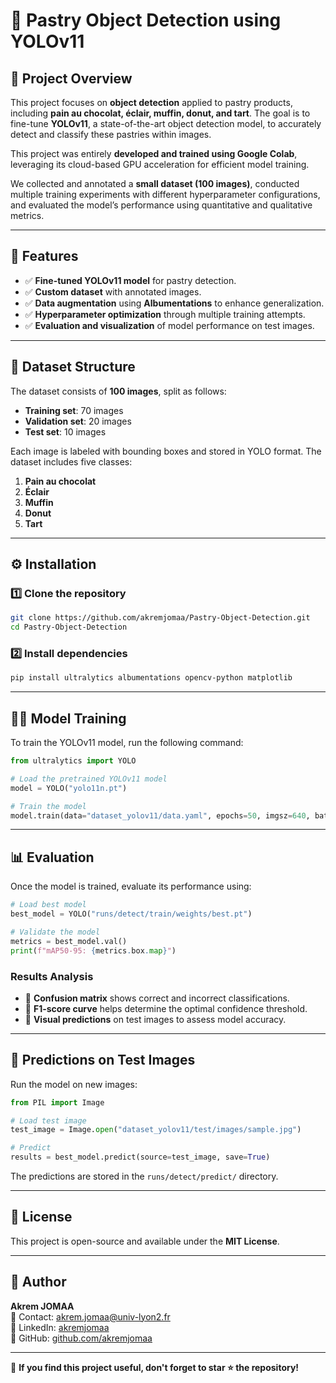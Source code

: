 # 🍩 Pastry Object Detection using YOLOv11  

## 📌 Project Overview  
This project focuses on **object detection** applied to pastry products, including **pain au chocolat, éclair, muffin, donut, and tart**. The goal is to fine-tune **YOLOv11**, a state-of-the-art object detection model, to accurately detect and classify these pastries within images.  

This project was entirely **developed and trained using Google Colab**, leveraging its cloud-based GPU acceleration for efficient model training.  

We collected and annotated a **small dataset (100 images)**, conducted multiple training experiments with different hyperparameter configurations, and evaluated the model’s performance using quantitative and qualitative metrics.  

---

## 🚀 Features  
- ✅ **Fine-tuned YOLOv11 model** for pastry detection.  
- ✅ **Custom dataset** with annotated images.  
- ✅ **Data augmentation** using **Albumentations** to enhance generalization.  
- ✅ **Hyperparameter optimization** through multiple training attempts.  
- ✅ **Evaluation and visualization** of model performance on test images.  

---

## 📂 Dataset Structure  
The dataset consists of **100 images**, split as follows:  

- **Training set**: 70 images  
- **Validation set**: 20 images  
- **Test set**: 10 images  

Each image is labeled with bounding boxes and stored in YOLO format. The dataset includes five classes:  

1. **Pain au chocolat**  
2. **Éclair**  
3. **Muffin**  
4. **Donut**  
5. **Tart**  

---

## ⚙️ Installation  

### 1️⃣ Clone the repository  
```bash
git clone https://github.com/akremjomaa/Pastry-Object-Detection.git
cd Pastry-Object-Detection
```

### 2️⃣ Install dependencies  
```bash
pip install ultralytics albumentations opencv-python matplotlib
```

---

## 🏋️‍♂️ Model Training  

To train the YOLOv11 model, run the following command:  
```python
from ultralytics import YOLO

# Load the pretrained YOLOv11 model
model = YOLO("yolo11n.pt")

# Train the model
model.train(data="dataset_yolov11/data.yaml", epochs=50, imgsz=640, batch=16, patience=10, lr0=0.01, lrf=0.0001)
```

---

## 📊 Evaluation  

Once the model is trained, evaluate its performance using:  
```python
# Load best model
best_model = YOLO("runs/detect/train/weights/best.pt")

# Validate the model
metrics = best_model.val()
print(f"mAP50-95: {metrics.box.map}")
```

### **Results Analysis**
- 📌 **Confusion matrix** shows correct and incorrect classifications.  
- 📌 **F1-score curve** helps determine the optimal confidence threshold.  
- 📌 **Visual predictions** on test images to assess model accuracy.  

---

## 🎯 Predictions on Test Images  

Run the model on new images:  
```python
from PIL import Image

# Load test image
test_image = Image.open("dataset_yolov11/test/images/sample.jpg")

# Predict
results = best_model.predict(source=test_image, save=True)
```

The predictions are stored in the `runs/detect/predict/` directory.


---


## 📜 License  
This project is open-source and available under the **MIT License**.  

---

## 👤 Author  
**Akrem JOMAA**  
📧 Contact: [akrem.jomaa@univ-lyon2.fr](mailto:akrem.jomaa@univ-lyon2.fr)  
🔗 LinkedIn: [akremjomaa](www.linkedin.com/in/akremjomaa)  
📂 GitHub: [github.com/akremjomaa](https://github.com/akremjomaa)  

---

🚀 **If you find this project useful, don't forget to star ⭐ the repository!**  
